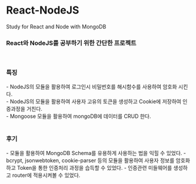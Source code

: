 # React-NodeJS
Study for React and Node with MongoDB

<h3>React와 NodeJS를 공부하기 위한 간단한 프로젝트</h3>
<br>
<h3>특징</h3>
- NodeJS의 모듈을 활용하여 로그인시 비밀번호를 해시함수를 사용하여 암호화 시킨다.<br>
- NodeJS의 모듈을 활용하여 사용자 고유의 토큰을 생성하고 Cookie에 저장하여 인증과정을 거친다.<br>
- Mongoose 모듈을 활용하여 mongoDB에 데이터를 CRUD 한다.
<br><br>
<h3>후기</h3>
- 모듈을 활용하여 MongoDB Schema를 유용하게 사용하는 법을 익힐 수 있었다.
- bcrypt, jsonwebtoken, cookie-parser 등의 모듈을 활용하여 사용자 정보를 암호화하고 Token을 통한 인증처리 과정을 습득할 수 있었다.
- 인증관련 미들웨어를 생성하고 router에 적용시켜볼 수 있었다.
